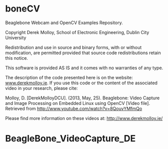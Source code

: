 boneCV
======

Beaglebone Webcam and OpenCV Examples Repository.

Copyright Derek Molloy, School of Electronic Engineering, Dublin City University

Redistribution and use in source and binary forms, with or without modification, are permitted
provided that source code redistributions retain this notice.

This software is provided AS IS and it comes with no warranties of any type. 

The description of the code presented here is on the website: www.derekmolloy.ie. If you use this code 
or the content of the associated video in your research, please cite:

Molloy, D. [DerekMolloyDCU]. (2013, May, 25). Beaglebone: Video Capture and Image Processing 
on Embedded Linux using OpenCV [Video file]. Retrieved from http://www.youtube.com/watch?v=8QouvYMfmQo

Please find more information on these videos at: http://www.derekmolloy.ie/  


# BeagleBone_VideoCapture_DE
